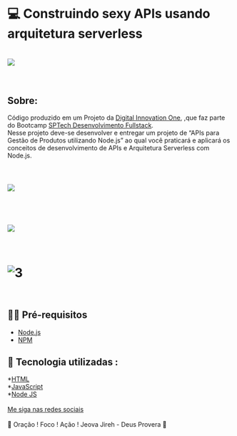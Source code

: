# 💻  Construindo sexy APIs usando arquitetura serverless

<h1>
    <img src="https://i.ibb.co/bH1zzLV/Construindo-sexy-APIs-usando-arquitetura-serverless.jpg" border="0">
</h1>
<br>

## Sobre: 

Código produzido em um Projeto da <a href="https://web.digitalinnovation.one/">Digital Innovation One</a>, ,que faz parte do Bootcamp <a href="https://web.digitalinnovation.one/track/sp-tech-desenvolvimento-fullstack">SPTech Desenvolvimento Fullstack</a>.
<br>
Nesse projeto deve-se desenvolver e entregar um projeto de “APIs para Gestão de Produtos utilizando Node.js” ao qual você praticará e aplicará os conceitos de desenvolvimento de APIs e Arquitetura Serverless com Node.js. 
<br>
<br>
<h1>
    <img src="https://i.ibb.co/k9JkTkQ/1.png" border="0">
</h1>
<br>

<h1>
    <img src="https://i.ibb.co/jvB02SC/2.png" border="0">
</h1>
<br>

<h1>
    <img src="https://i.ibb.co/MBCFMpt/3.png" alt="3" border="0">
</h1>
<br>


## ✋🏻 Pré-requisitos

- [Node.js](https://nodejs.org/en/)
- [NPM](https://www.npmjs.com/) 

## 🚀 Tecnologia utilizadas :

*[HTML](https://www.w3schools.com/html/)<br>
*[JavaScript](https://developer.mozilla.org/pt-BR/docs/Aprender/JavaScript)<br>
*[Node JS](https://pt.wikipedia.org/wiki/Node.js)
<br>
<br>
[Me siga nas redes sociais](https://linktr.ee/ygtecnologia)
<br>
<br> 
🙏 Oração ! Foco ! Ação ! Jeova Jireh - Deus Provera 🙏  
   
